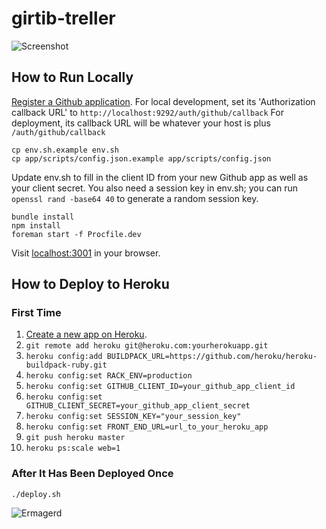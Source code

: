 # girtib-treller

![Screenshot](https://raw.githubusercontent.com/moneypenny/girtib-treller/master/screenshot1.png)

## How to Run Locally

[Register a Github application](https://github.com/settings/applications/new).
For local development, set its 'Authorization callback URL' to
`http://localhost:9292/auth/github/callback` For deployment, its callback URL
will be whatever your host is plus `/auth/github/callback`

    cp env.sh.example env.sh
    cp app/scripts/config.json.example app/scripts/config.json

Update env.sh to fill in the client ID from your new Github app as well
as your client secret. You also need a session key in env.sh; you can run
`openssl rand -base64 40` to generate a random session key.

    bundle install
    npm install
    foreman start -f Procfile.dev

Visit [localhost:3001](http://localhost:3001/) in your browser.

## How to Deploy to Heroku

### First Time

1. [Create a new app on Heroku](https://dashboard.heroku.com/apps).
1. `git remote add heroku git@heroku.com:yourherokuapp.git`
1. `heroku config:add BUILDPACK_URL=https://github.com/heroku/heroku-buildpack-ruby.git`
1. `heroku config:set RACK_ENV=production`
1. `heroku config:set GITHUB_CLIENT_ID=your_github_app_client_id`
1. `heroku config:set GITHUB_CLIENT_SECRET=your_github_app_client_secret`
1. `heroku config:set SESSION_KEY="your_session_key"`
1. `heroku config:set FRONT_END_URL=url_to_your_heroku_app`
1. `git push heroku master`
1. `heroku ps:scale web=1`

### After It Has Been Deployed Once

    ./deploy.sh

![Ermagerd](https://raw.githubusercontent.com/moneypenny/girtib-treller/master/ermagerd.jpg)
